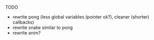 TODO
- rewrite pong (less global variables (pointer ok?), cleaner (shorter) callbacks)
- rewrite snake similar to pong
- rewrite anim?